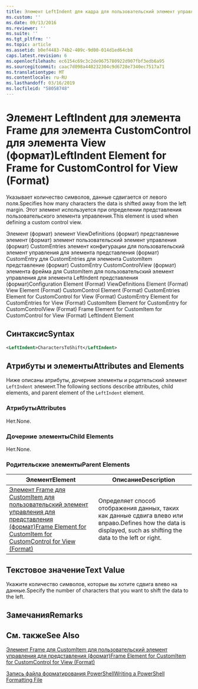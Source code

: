 ```yaml
---
title: Элемент LeftIndent для кадра для пользовательский элемент управления для представления (формат) | Документация Майкрософт
ms.custom: ''
ms.date: 09/13/2016
ms.reviewer: ''
ms.suite: ''
ms.tgt_pltfrm: ''
ms.topic: article
ms.assetid: b0ef4483-74b2-409c-9d00-014d1ed64cb8
caps.latest.revision: 6
ms.openlocfilehash: ec6154c69c3c2de9675780922d907fbf3edb6a95
ms.sourcegitcommit: caac7d098a448232304c9d6728e7340ec7517a71
ms.translationtype: MT
ms.contentlocale: ru-RU
ms.lasthandoff: 03/16/2019
ms.locfileid: "58058748"
---
```

# <a name="leftindent-element-for-frame-for-customcontrol-for-view-format"></a><span data-ttu-id="1a28f-102">Элемент LeftIndent для элемента Frame для элемента CustomControl для элемента View (формат)</span><span class="sxs-lookup"><span data-stu-id="1a28f-102">LeftIndent Element for Frame for CustomControl for View (Format)</span></span>

<span data-ttu-id="1a28f-103">Указывает количество символов, данные сдвигается от левого поля.</span><span class="sxs-lookup"><span data-stu-id="1a28f-103">Specifies how many characters the data is shifted away from the left margin.</span></span> <span data-ttu-id="1a28f-104">Этот элемент используется при определении представления пользовательского элемента управления.</span><span class="sxs-lookup"><span data-stu-id="1a28f-104">This element is used when defining a custom control view.</span></span>

<span data-ttu-id="1a28f-105">Элемент (формат) элемент ViewDefinitions (формат) представление элемент (формат) элемент пользовательский элемент управления (формат) CustomEntries элемент конфигурации для пользовательский элемент управления для элемента представления (формат) CustomEntry для CustomEntries для элемента CustomItem представление (формат) CustomEntry CustomControlView (формат) элемента фрейма для CustomItem для пользовательский элемент управления для элемента LeftIndent представления (формат)</span><span class="sxs-lookup"><span data-stu-id="1a28f-105">Configuration Element (Format) ViewDefinitions Element (Format) View Element (Format) CustomControl Element (Format) CustomEntries Element for CustomControl for View (Format) CustomEntry Element for CustomEntries for View (Format) CustomItem Element for CustomEntry for CustomControlView (Format) Frame Element for CustomItem for CustomControl for View (Format) LeftIndent Element</span></span>

## <a name="syntax"></a><span data-ttu-id="1a28f-106">Синтаксис</span><span class="sxs-lookup"><span data-stu-id="1a28f-106">Syntax</span></span>

```xml
<LeftIndent>CharactersToShift</LeftIndent>
```

## <a name="attributes-and-elements"></a><span data-ttu-id="1a28f-107">Атрибуты и элементы</span><span class="sxs-lookup"><span data-stu-id="1a28f-107">Attributes and Elements</span></span>

<span data-ttu-id="1a28f-108">Ниже описаны атрибуты, дочерние элементы и родительский элемент `LeftIndent` элемент.</span><span class="sxs-lookup"><span data-stu-id="1a28f-108">The following sections describe attributes, child elements, and parent element of the `LeftIndent` element.</span></span>

### <a name="attributes"></a><span data-ttu-id="1a28f-109">Атрибуты</span><span class="sxs-lookup"><span data-stu-id="1a28f-109">Attributes</span></span>

<span data-ttu-id="1a28f-110">Нет.</span><span class="sxs-lookup"><span data-stu-id="1a28f-110">None.</span></span>

### <a name="child-elements"></a><span data-ttu-id="1a28f-111">Дочерние элементы</span><span class="sxs-lookup"><span data-stu-id="1a28f-111">Child Elements</span></span>

<span data-ttu-id="1a28f-112">Нет.</span><span class="sxs-lookup"><span data-stu-id="1a28f-112">None.</span></span>

### <a name="parent-elements"></a><span data-ttu-id="1a28f-113">Родительские элементы</span><span class="sxs-lookup"><span data-stu-id="1a28f-113">Parent Elements</span></span>

|<span data-ttu-id="1a28f-114">Элемент</span><span class="sxs-lookup"><span data-stu-id="1a28f-114">Element</span></span>|<span data-ttu-id="1a28f-115">Описание</span><span class="sxs-lookup"><span data-stu-id="1a28f-115">Description</span></span>|
|-------------|-----------------|
|[<span data-ttu-id="1a28f-116">Элемент Frame для CustomItem для пользовательский элемент управления для представления (формат)</span><span class="sxs-lookup"><span data-stu-id="1a28f-116">Frame Element for CustomItem for CustomControl for View (Format)</span></span>](./frame-element-for-customitem-for-customcontrol-for-view-format.md)|<span data-ttu-id="1a28f-117">Определяет способ отображения данных, таких как данные сдвига влево или вправо.</span><span class="sxs-lookup"><span data-stu-id="1a28f-117">Defines how the data is displayed, such as shifting the data to the left or right.</span></span>|

## <a name="text-value"></a><span data-ttu-id="1a28f-118">Текстовое значение</span><span class="sxs-lookup"><span data-stu-id="1a28f-118">Text Value</span></span>

<span data-ttu-id="1a28f-119">Укажите количество символов, которые вы хотите сдвига влево на данные.</span><span class="sxs-lookup"><span data-stu-id="1a28f-119">Specify the number of characters that you want to shift the data to the left.</span></span>

## <a name="remarks"></a><span data-ttu-id="1a28f-120">Замечания</span><span class="sxs-lookup"><span data-stu-id="1a28f-120">Remarks</span></span>

## <a name="see-also"></a><span data-ttu-id="1a28f-121">См. также</span><span class="sxs-lookup"><span data-stu-id="1a28f-121">See Also</span></span>

[<span data-ttu-id="1a28f-122">Элемент Frame для CustomItem для пользовательский элемент управления для представления (формат)</span><span class="sxs-lookup"><span data-stu-id="1a28f-122">Frame Element for CustomItem for CustomControl for View (Format)</span></span>](./frame-element-for-customitem-for-customcontrol-for-view-format.md)

[<span data-ttu-id="1a28f-123">Запись файла форматирования PowerShell</span><span class="sxs-lookup"><span data-stu-id="1a28f-123">Writing a PowerShell Formatting File</span></span>](./writing-a-powershell-formatting-file.md)
